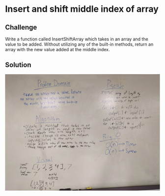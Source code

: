 # Insert and shift middle index of array

## Challenge
Write a function called InsertShiftArray which takes in an array
and the value to be added. Without utilizing any of the built-in methods,
return an array with the new value added at the middle index.

## Solution
![ShiftArray Whiteboard Photo](/assets/ShiftArray.jpg)